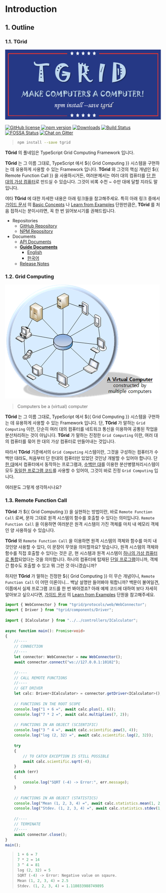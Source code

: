 <!-- @templates([
    [ "Grid Computing", "[Grid Computing](#12-grid-computing)" ],
    [ "Remote Function Call", "[Remote Function Call](#13-remote-function-call)" ]
]) -->

# Introduction
## 1. Outline
### 1.1. TGrid
![Slogan Flag](../assets/images/flag.png)

[![GitHub license](https://img.shields.io/badge/license-MIT-blue.svg)](https://github.com/samchon/tgrid/blob/master/LICENSE)
[![npm version](https://badge.fury.io/js/tgrid.svg)](https://www.npmjs.com/package/tgrid)
[![Downloads](https://img.shields.io/npm/dm/tgrid.svg)](https://www.npmjs.com/package/tgrid)
[![Build Status](https://travis-ci.org/samchon/tgrid.svg?branch=master)](https://travis-ci.org/samchon/tgrid)
[![FOSSA Status](https://app.fossa.io/api/projects/git%2Bgithub.com%2Fsamchon%2Ftgrid.svg?type=shield)](https://app.fossa.io/projects/git%2Bgithub.com%2Fsamchon%2Ftgrid?ref=badge_shield)
[![Chat on Gitter](https://badges.gitter.im/samchon/tgrid.svg)](https://gitter.im/samchon/tgrid?utm_source=badge&utm_medium=badge&utm_campaign=pr-badge&utm_content=badge)

> ```bash
> npm install --save tgrid
> ```

**TGrid** 의 풀네임은 TypeScript Grid Computing Framework 입니다.

**TGrid** 는 그 이름 그대로, TypeScript 에서 ${{ Grid Computing }} 시스템을 구현하는 데 유용하게 사용할 수 있는 Framework 입니다. **TGrid** 와 그것의 핵심 개념인 ${{ Remote Function Call }} 을 사용하시거든, 여러분께서는 여러 대의 컴퓨터를 <u>단 한 대의 가상 컴퓨터</u>로 만드실 수 있습니다. 그것이 비록 수천 ~ 수만 대에 달할 지라도 말입니다.

여타 **TGrid** 에 대한 자세한 내용은 아래 링크들을 참고해주세요. 특히 아래 링크 중에서 [가이드 문서](https://tgrid.dev/ko) 의 [Basic Concepts](tutorial/concepts.md) 나 [Learn from Examples](tutorial/examples.md) 단원만큼은, **TGrid** 를 처음 접하시는 분이시라면, 꼭 한 번 읽어보시기를 권해드립니다.

  - Repositories
    - [GitHub Repository](https://github.com/samchon/tgrid)
    - [NPM Repository](https://www.npmjs.com/package/tgrid)
  - Documents
    - [API Documents](https://tgrid.dev/api)
    - [**Guide Documents**](https://tgrid.dev)
      - [English](https://tgrid.dev/en)
      - [한국어](https://tgrid.dev/ko)
    - [Release Notes](https://github.com/samchon/tgrid/releases)

### 1.2. Grid Computing
![Grid Computing](../assets/images/concepts/grid-computing.png)

> Computers be a (virtual) computer

**TGrid** 는 그 이름 그대로, TypeScript 에서 ${{ Grid Computing }} 시스템을 구현하는 데 유용하게 사용할 수 있는 Framework 입니다. 단, **TGrid** 가 말하는 `Grid Computing` 이란, 단순히 여러 대의 컴퓨터를 네트워크 통신을 이용하여 공통된 작업을 분산처리하는 것이 아닙니다. **TGrid** 가 말하는 진정한 `Grid Computing` 이란, 여러 대의 컴퓨터를 묶어 한 대의 가상 컴퓨터로 만들어내는 것입니다.

따라서 **TGrid** 기준에서의 `Grid Computing` 시스템이란, 그것을 구성하는 컴퓨터가 수백만 대라도, 처음부터 단 한대의 컴퓨터만 있었던 것인냥 개발할 수 있어야 합니다. 단 <u>한 대</u>에서 컴퓨터에서 동작하는 프로그램과, <u>수백만 대</u>를 이용한 분산병렬처리시스템이 모두 <u>동일한 프로그램 코드</u>를 사용할 수 있어야, 그것이 바로 진정 `Grid Computing` 입니다.

여러분도 그렇게 생각하시나요?

### 1.3. Remote Function Call
**TGrid** 가 ${{ Grid Computing }} 을 실현하는 방법이란, 바로 `Remote Function Call` 로써, 문자 그대로 원격 시스템의 함수를 호출할 수 있다는 의미입니다. `Remote Function Call` 을 이용하면 여러분은 원격 시스템이 가진 객체를 마치 내 메모리 객체인 양 사용하실 수 있습니다.

**TGrid** 와 `Remote Function Call` 을 이용하면 원격 시스템의 객체와 함수를 마치 내 것인양 사용할 수 있다, 이 문장이 무엇을 의미할까요? 맞습니다, 원격 시스템의 객체와 함수를 직접 호출할 수 있다는 것은 곧, 현 시스템과 원격 시스템이 <u>하나의 가상 컴퓨터로 통합</u>되었다는 것을 의미합니다. 하나의 컴퓨터에 탑재된 <u>단일 프로그램</u>이니까, 객체간 함수도 호출할 수 있고 뭐 그런 것 아니겠습니까? 

하지만 **TGrid** 가 말하는 진정한 ${{ Grid Computing }} 이 무슨 개념이니, `Remote Function Call` 이 어떤 이론이니... 백날 설명만 들어봐야 뭐합니까? 백문이 불여일견, 이쯤에서 실제 프로그램 코드를 한 번 봐야겠죠? 아래 예제 코드에 대하여 보다 자세히 알아보고 싶으시다면, [가이드 문서](https://tgrid.dev/ko) 의 [Learn from Examples](tutorial/examples.md) 단원을 참고해주세요.

```typescript
import { WebConnector } from "tgrid/protocols/web/WebConnector";
import { Driver } from "tgrid/components/Driver";

import { ICalculator } from "../../controllers/ICalculator";

async function main(): Promise<void>
{
    //----
    // CONNECTION
    //----
    let connector: WebConnector = new WebConnector();
    await connector.connect("ws://127.0.0.1:10102");

    //----
    // CALL REMOTE FUNCTIONS
    //----
    // GET DRIVER
    let calc: Driver<ICalculator> = connector.getDriver<ICalculator>();

    // FUNCTIONS IN THE ROOT SCOPE
    console.log("1 + 6 =", await calc.plus(1, 6));
    console.log("7 * 2 =", await calc.multiplies(7, 2));

    // FUNCTIONS IN AN OBJECT (SCIENTIFIC)
    console.log("3 ^ 4 =", await calc.scientific.pow(3, 4));
    console.log("log (2, 32) =", await calc.scientific.log(2, 32));

    try
    {
        // TO CATCH EXCEPTION IS STILL POSSIBLE
        await calc.scientific.sqrt(-4);
    }
    catch (err)
    {
        console.log("SQRT (-4) -> Error:", err.message);
    }

    // FUNCTIONS IN AN OBJECT (STATISTICS)
    console.log("Mean (1, 2, 3, 4) =", await calc.statistics.mean(1, 2, 3, 4));
    console.log("Stdev. (1, 2, 3, 4) =", await calc.statistics.stdev(1, 2, 3, 4));

    //----
    // TERMINATE
    //----
    await connector.close();
}
main();
```

> ```python
> 1 + 6 = 7
> 7 * 2 = 14
> 3 ^ 4 = 81
> log (2, 32) = 5
> SQRT (-4) -> Error: Negative value on sqaure.
> Mean (1, 2, 3, 4) = 2.5
> Stdev. (1, 2, 3, 4) = 1.118033988749895
> ```




<!-- @templates([
    ["chapter", "2"],
    ["assets", "../assets/"],
    ["blockchain.md", "appendix/blockchain.md"],
    ["examples.md", "tutorial/examples.md"]
]) -->
<!-- @import("appendix/internal/strengths.md") -->




<!-- @templates([
    ["market.md", "tutorial/projects/market.md"]
]) -->
<!-- @import("appendix/internal/opportunities.md") -->